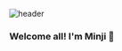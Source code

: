 ![header](https://capsule-render.vercel.app/api?type=wave&color=timeAuto&height=300&section=header&text=Minji%20Kim&fontSize=90)

### Welcome all! I'm Minji 🤝

<!--
**MJ7773/MJ7773** is a ✨ _special_ ✨ repository because its `README.md` (this file) appears on your GitHub profile.

Here are some ideas to get you started:

- 🔭 I’m currently working on ...
- 🌱 I’m currently learning ...
- 👯 I’m looking to collaborate on ...
- 🤔 I’m looking for help with ...
- 💬 Ask me about ...
- 📫 How to reach me: ...
- 😄 Pronouns: ...
- ⚡ Fun fact: ...
-->
